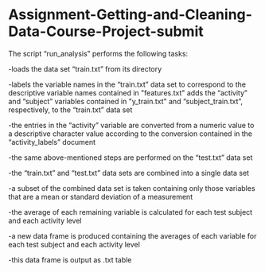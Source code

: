 # Assignment-Getting-and-Cleaning-Data-Course-Project-submit

The script “run_analysis” performs the following tasks:

-loads the data set “train.txt” from its directory 

-labels the variable names in the “train.txt” data set to correspond to the descriptive variable names contained in "features.txt"
adds the “activity” and “subject” variables contained in "y_train.txt" and “subject_train.txt”, respectively, to the “train.txt” data set

-the entries in the “activity” variable are converted from a numeric value to a descriptive character value according to the conversion contained in the “activity_labels” document

-the same above-mentioned steps are performed on the “test.txt” data set

-the “train.txt” and “test.txt” data sets are combined into a single data set

-a subset of the combined data set is taken containing only those variables that are a mean or standard deviation of a measurement

-the average of each remaining variable is calculated for each test subject and each activity level

-a new data frame is produced containing the averages of each variable for each test subject and each activity level

-this data frame is output as .txt table
